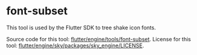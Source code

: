 # font-subset

This tool is used by the Flutter SDK to tree shake icon fonts.

Source code for this tool: [flutter/engine/tools/font-subset](https://github.com/flutter/engine/tree/07ec4b82c71ce2f34c72caeaf061f7ad82cb25e4/tools/font-subset).
License for this tool: [flutter/engine/sky/packages/sky_engine/LICENSE](https://github.com/flutter/engine/tree/07ec4b82c71ce2f34c72caeaf061f7ad82cb25e4/sky/packages/sky_engine/LICENSE).

